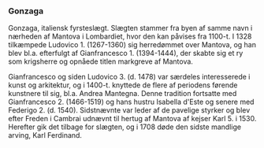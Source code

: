### Gonzaga


Gonzaga, italiensk fyrsteslægt. Slægten stammer fra byen af samme navn i nærheden af Mantova i Lombardiet, hvor den kan påvises fra 1100-t. I 1328 tilkæmpede Ludovico 1. (1267-1360) sig herredømmet over Mantova, og han blev bl.a. efterfulgt af Gianfrancesco 1. (1394-1444), der skabte sig et ry som krigsherre og opnåede titlen markgreve af Mantova.

Gianfrancesco og siden Ludovico 3. (d. 1478) var særdeles interesserede i kunst og arkitektur, og i 1400-t. knyttede de flere af periodens førende kunstnere til sig, bl.a. Andrea Mantegna. Denne tradition fortsatte med Gianfrancesco 2. (1466-1519) og hans hustru Isabella d'Este og senere med Federigo 2. (d. 1540). Sidstnævnte var leder af de pavelige styrker og blev efter Freden i Cambrai udnævnt til hertug af Mantova af kejser Karl 5. i 1530. Herefter gik det tilbage for slægten, og i 1708 døde den sidste mandlige arving, Karl Ferdinand.